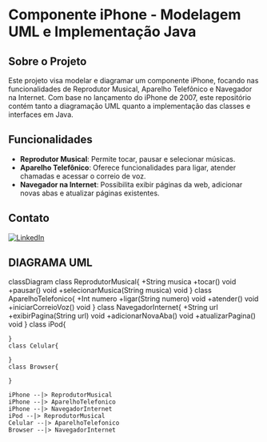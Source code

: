 # Componente iPhone - Modelagem UML e Implementação Java

## Sobre o Projeto
Este projeto visa modelar e diagramar um componente iPhone, focando nas funcionalidades de Reprodutor Musical, Aparelho Telefônico e Navegador na Internet. Com base no lançamento do iPhone de 2007, este repositório contém tanto a diagramação UML quanto a implementação das classes e interfaces em Java.

## Funcionalidades
- **Reprodutor Musical**: Permite tocar, pausar e selecionar músicas.
- **Aparelho Telefônico**: Oferece funcionalidades para ligar, atender chamadas e acessar o correio de voz.
- **Navegador na Internet**: Possibilita exibir páginas da web, adicionar novas abas e atualizar páginas existentes.

## Contato
[![LinkedIn](https://img.shields.io/badge/linkedin-%230077B5.svg?style=for-the-badge&logo=linkedin&logoColor=white)](https://www.linkedin.com/in/marcos-rafael-r-dos-santos-105790257)




## DIAGRAMA UML

classDiagram
    class ReprodutorMusical{
      +String musica
      +tocar() void
      +pausar() void
      +selecionarMusica(String musica) void
    }
    class AparelhoTelefonico{
      +Int numero
      +ligar(String numero) void
      +atender() void
      +iniciarCorreioVoz() void
    }
    class NavegadorInternet{
      +String url
      +exibirPagina(String url) void
      +adicionarNovaAba() void
      +atualizarPagina() void
    }
    class iPod{

    }
    class Celular{

    }
    class Browser{

    }

    iPhone --|> ReprodutorMusical
    iPhone --|> AparelhoTelefonico
    iPhone --|> NavegadorInternet
    iPod --|> ReprodutorMusical
    Celular --|> AparelhoTelefonico
    Browser --|> NavegadorInternet